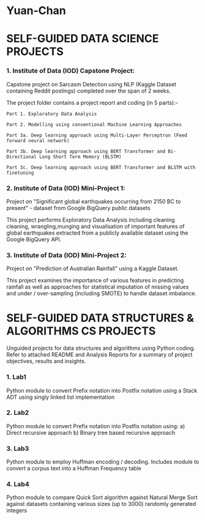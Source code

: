 # Yuan-Chan
# SELF-GUIDED DATA SCIENCE PROJECTS

### 1. Institute of Data (IOD) Capstone Project: 

Capstone project on Sarcasm Detection using NLP (Kaggle Dataset containing Reddit postings) completed over the span of 2 weeks.

The project folder contains a project report and coding (in 5 parts):-

    Part 1. Exploratory Data Analysis
  
    Part 2. Modelling using conventional Machine Learning Approaches
  
    Part 3a. Deep learning approach using Multi-Layer Perceptron (Feed forward neural network)
  
    Part 3b. Deep learning approach using BERT Transformer and Bi-Directional Long Short Term Memory (BLSTM) 
  
    Part 3c. Deep learning approach using BERT Transformer and BLSTM with finetuning


### 2. Institute of Data (IOD) Mini-Project 1:

Project on "Significant global earthquakes occurring from 2150 BC to present" - dataset from Google BigQuery public datasets

This project performs Exploratory Data Analysis including cleaning cleaning, wrangling,munging and visualisation of important features of global earthquakes extracted from a publicly available dataset using the Google BigQuery API.


### 3. Institute of Data (IOD) Mini-Project 2:

Project on "Prediction of Australian Rainfall" using a Kaggle Dataset.

This project examines the importance of various features in predicting rainfall as well as approaches for statistical imputation of missing values and under / over-sampling (including SMOTE) to handle dataset imbalance.


# SELF-GUIDED DATA STRUCTURES & ALGORITHMS CS PROJECTS

Unguided projects for data structures and algorithms using Python coding. 
Refer to attached README and Analysis Reports for a summary of project objectives, results and insights.

### 1. Lab1
Python module to convert Prefix notation into Postfix notation using a Stack ADT using singly linked list implementation

### 2. Lab2
Python module to convert Prefix notation into Postfix notation using: a) Direct recursive approach b) Binary tree based recursive approach

### 3. Lab3
Python module to employ Huffman encoding / decoding. Includes module to convert a corpus text into a Huffman Frequency table

### 4. Lab4
Python module to compare Quick Sort algorithm against Natural Merge Sort against datasets containing various sizes (up to 3000) randomly generated integers
